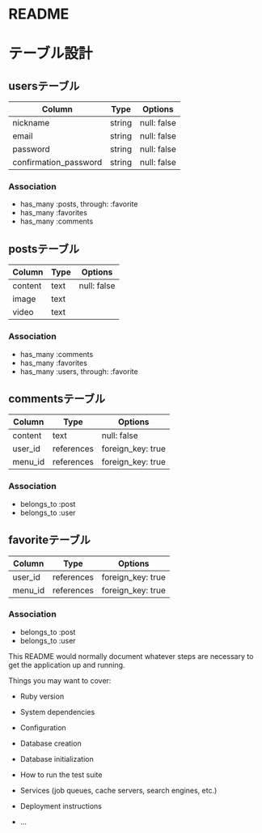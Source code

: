 # README

# テーブル設計

## usersテーブル

| Column                | Type   | Options     |
| --------------------- | ------ | ----------- |
| nickname              | string | null: false |
| email                 | string | null: false |
| password              | string | null: false |
| confirmation_password | string | null: false |

### Association

- has_many :posts, through: :favorite
- has_many :favorites
- has_many :comments

## postsテーブル

| Column  | Type | Options     |
| ------- | ---- | ----------- |
| content | text | null: false |
| image   | text |             |
| video   | text |             |

### Association

- has_many :comments
- has_many :favorites
- has_many :users, through: :favorite

## commentsテーブル

| Column  | Type | Options     |
| ------- | ---- | ----------- |
| content | text | null: false |
| user_id | references | foreign_key: true |
| menu_id | references | foreign_key: true |

### Association

- belongs_to :post
- belongs_to :user

## favoriteテーブル

| Column  | Type | Options     |
| ------- | ---- | ----------- |
| user_id | references | foreign_key: true |
| menu_id | references | foreign_key: true |

### Association

- belongs_to :post
- belongs_to :user



This README would normally document whatever steps are necessary to get the
application up and running.

Things you may want to cover:

* Ruby version

* System dependencies

* Configuration

* Database creation

* Database initialization

* How to run the test suite

* Services (job queues, cache servers, search engines, etc.)

* Deployment instructions

* ...
